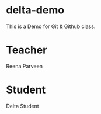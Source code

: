 # delta-demo
This is a Demo for Git &amp; Github class.


# Teacher 
Reena Parveen

# Student
Delta Student
